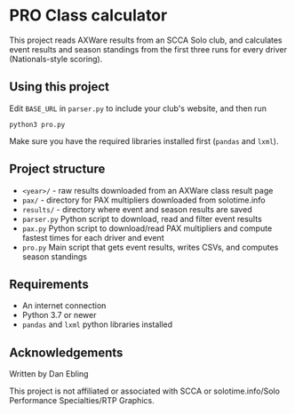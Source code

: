 # PRO Class calculator
This project reads AXWare results from an SCCA Solo club, and calculates event results and season standings from the first three runs for every driver (Nationals-style scoring).

## Using this project
Edit `BASE_URL` in `parser.py` to include your club's website, and then run
```
python3 pro.py
```
Make sure you have the required libraries installed first (`pandas` and `lxml`).

## Project structure
- `<year>/` - raw results downloaded from an AXWare class result page
- `pax/` - directory for PAX multipliers downloaded from solotime.info
- `results/` - directory where event and season results are saved
- `parser.py` Python script to download, read and filter event results
- `pax.py` Python script to download/read PAX multipliers and compute fastest times for each driver and event
- `pro.py` Main script that gets event results, writes CSVs, and computes season standings

## Requirements
- An internet connection
- Python 3.7 or newer
- `pandas` and `lxml` python libraries installed

## Acknowledgements
Written by Dan Ebling

This project is not affiliated or associated with SCCA or solotime.info/Solo Performance Specialties/RTP Graphics.
